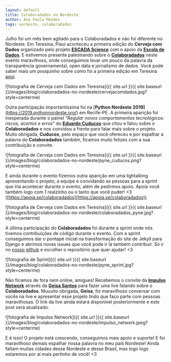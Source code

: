 ```yaml
---
layout: default
title: Colaboradados no Nordeste
author: Ana Paula Mendes
tags: nordeste, colaboradados
---
```


Julho foi um mês bem agitado para o Colaboradados e não foi diferente no Nordeste.
Em Teresina, Piauí aconteceu a primeira edição do **Cerveja com Dados** organizado pelo projeto [**ESCADA Science**](https://www.facebook.com/pg/escadascience/posts/) com o apoio da [**Escola de Dados**](https://escoladedados.org/). E estivemos presente palestrando sobre o [**Colaboradados**](https://colaboradados.github.io/) neste evento maravilhoso, onde conseguimos levar um pouco da palavra da transparência governamental, open data e jornalismo de dados.
Você pode saber mais um pouquinho sobre como foi a primeira edição em Teresina [aqui](https://escoladedados.org/2019/07/um-pouquinho-mais-sobre-a-primeira-edicao-do-cerveja-com-dados-teresina/).

![fotografia de Cerveja com Dados em Teresina]({{ site.url }}{{ site.baseurl }}/images/blog/colaboradados-no-nordeste/cervejacomdados.jpg?style=centerme)

Outra participação importantíssima foi na [**Python Nordeste 2019]**(https://2019.pythonnordeste.org/) em Recife-PE. A primeira aparição foi inesperada durante o painel "*Regular novos comportamentos tecnológicos: riscos, acertos e erros*" do [**Eduardo Cuducos**](https://twitter.com/cuducos) que citou e falou sobre o **Colaboradados** e nos convidou a frente para falar mais sobre o projeto. Muito obrigada, **Cuducos**, pelo espaço que você ofereceu e por espalhar a palavra do **Colaboradados** também, ficamos muito felizes com a sua contribuição e convite.

![fotografia de Cerveja com Dados em Teresina]({{ site.url }}{{ site.baseurl }}/images/blog/colaboradados-no-nordeste/pyne_cuducos.png?style=centerme)

E ainda durante o evento fizemos outra aparição em uma lightalking apresentando o projeto, a equipe e convidando as pessoas para a sprint que iria acontecer durante o evento, além de pedirmos apoio. Apoia você também logo com 1 realzinho ou o tanto que você puder! <3 ([https://apoia.se/colaboradados](https://apoia.se/colaboradados))

![fotografia de Cerveja com Dados em Teresina]({{ site.url }}{{ site.baseurl }}/images/blog/colaboradados-no-nordeste/colaboradados_pyne.jpg?style=centerme)

A última participação do **Colaboradados** foi durante a sprint onde nós tivemos contribuições de código durante o evento. Com a sprint conseguimos dar o pontapé inicial na transformação do site de Jekyll para Django e abrimos novas issues que você pode ir lá também contribuir. Só ir no [nosso github](https://github.com/colaboradados) e escolher o repositório que quer ajudar! <3

![fotografia de Sprint]({{ site.url }}{{ site.baseurl }}/images/blog/colaboradados-no-nordeste/pyne_sprint.jpg?style=centerme)

Não ficamos de fora nem online, amigues! Recebemos o convite da [**Impulso Network**](https://impulso.network/) através da [**Geisa Santos**](https://twitter.com/geisasantos) para fazer uma live falando sobre o **Colaboradados**. Muuuito obrigada, **Geisa**, foi maravilhoso conversar com vocês na live e apresentar esse projeto lindo que faço parte com pessoas maravilhosas. O link da live ainda estará disponível posteriormente e este post será atualizado.

![fotografia de Impulso Network]({{ site.url }}{{ site.baseurl }}/images/blog/colaboradados-no-nordeste/impulso_network.jpeg?style=centerme)

E é isso! O projeto está crescendo, conseguimos mais apoio e suporte! E foi maravilhoso demais espalhar nossa palavra no meu país Nordeste! Ainda faltam muitas cidades desse Nordeste e desse Brasil, mas logo logo estaremos por aí mais pertinho de você! <3

